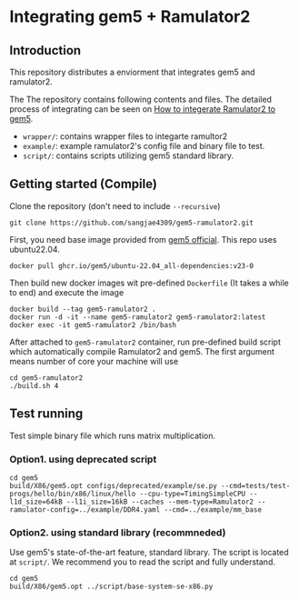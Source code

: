 # Integrating gem5 + Ramulator2

## Introduction
This repository distributes a enviorment that integrates gem5 and ramulator2.

The The repository contains following contents and files. The detailed process of integrating can be seen on [How to integerate Ramulator2 to gem5](https://sangjae4309.github.io/docs-gem5/external_simulator/ramulator2).

- `wrapper/`: contains wrapper files to integarte ramultor2 
- `example/`: example ramulator2's config file and binary file to test.
- `script/`: contains scripts utilizing gem5 standard library.

## Getting started (Compile)
Clone the repository (don't need to include `--recursive`)
```
git clone https://github.com/sangjae4309/gem5-ramulator2.git
```

First, you need base image provided from [gem5 official](https://www.gem5.org/documentation/general_docs/building). This repo uses ubuntu22.04.
```
docker pull ghcr.io/gem5/ubuntu-22.04_all-dependencies:v23-0
```

Then build new docker images wit pre-defined `Dockerfile` (It takes a while to end) and execute the image
```
docker build --tag gem5-ramulator2 .
docker run -d -it --name gem5-ramulator2 gem5-ramulator2:latest
docker exec -it gem5-ramulator2 /bin/bash
```

After attached to `gem5-ramulator2` container, run pre-defined build script which automatically compile Ramulator2 and gem5. The first argument means number of core your machine will use
```
cd gem5-ramulator2
./build.sh 4
```

## Test running
Test simple binary file which runs matrix multiplication.
### Option1. using deprecated script
```
cd gem5
build/X86/gem5.opt configs/deprecated/example/se.py --cmd=tests/test-progs/hello/bin/x86/linux/hello --cpu-type=TimingSimpleCPU --l1d_size=64kB --l1i_size=16kB --caches --mem-type=Ramulator2 --ramulator-config=../example/DDR4.yaml --cmd=../example/mm_base
```
### Option2. using standard library (recommneded)
Use gem5's state-of-the-art feature, standard library. The script is located at `script/`. We recommend you to read the script and fully understand.
```
cd gem5
build/X86/gem5.opt ../script/base-system-se-x86.py
```
